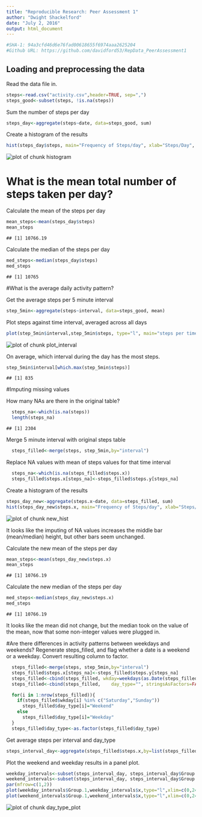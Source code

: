 ```yaml
---
title: "Reproducible Research: Peer Assessment 1"
author: "Dwight Shackelford"
date: "July 2, 2016"
output: html_document
---
```


```r
#SHA-1: 94a3cfd46d6e76fad00618655f6974aaa2625204 
#Github URL: https://github.com/davidford53/RepData_PeerAssessment1
```

## Loading and preprocessing the data

Read the data file in.

```r
steps<-read.csv("activity.csv",header=TRUE, sep=",")
steps_good<-subset(steps, !is.na(steps))
```

Sum the number of steps per day

```r
steps_day<-aggregate(steps~date, data=steps_good, sum)
```

Create a histogram of the results

```r
hist(steps_day$steps, main="Frequency of Steps/day", xlab="Steps/Day", border="blue", col="orange")
```

![plot of chunk histogram](figure/histogram-1.png)

# What is the mean total number of steps taken per day?
Calculate the mean of the steps per day

```r
mean_steps<-mean(steps_day$steps)
mean_steps
```

```
## [1] 10766.19
```
Calculate the median of the steps per day

```r
med_steps<-median(steps_day$steps)
med_steps
```

```
## [1] 10765
```

#What is the average daily activity pattern?

Get the average steps per 5 minute interval

```r
step_5min<-aggregate(steps~interval, data=steps_good, mean)
```
Plot steps against time interval, averaged across all days

```r
plot(step_5min$interval,step_5min$steps, type="l", main="steps per time interval",ylab="Steps",xlab="Interval")
```

![plot of chunk plot_interval](figure/plot_interval-1.png)

On average, which interval during the day has the most steps.

```r
step_5min$interval[which.max(step_5min$steps)]
```

```
## [1] 835
```

#Imputing missing values

How many NAs are there in the original table?

```r
  steps_na<-which(is.na(steps))
  length(steps_na)
```

```
## [1] 2304
```
Merge 5 minute interval with original steps table

```r
  steps_filled<-merge(steps, step_5min,by="interval")
```

Replace NA values with mean of steps values for that time interval

```r
  steps_na<-which(is.na(steps_filled$steps.x))
  steps_filled$steps.x[steps_na]<-steps_filled$steps.y[steps_na]
```

Create a histogram of the results

```r
steps_day_new<-aggregate(steps.x~date, data=steps_filled, sum)
hist(steps_day_new$steps.x, main="Frequency of Steps/day", xlab="Steps/Day", border="blue", col="orange")
```

![plot of chunk new_hist](figure/new_hist-1.png)

It looks like the imputing of NA values increases the middle bar (mean/median) height, but other bars seem unchanged.


Calculate the new mean of the steps per day

```r
mean_steps<-mean(steps_day_new$steps.x)
mean_steps
```

```
## [1] 10766.19
```
Calculate the new median of the steps per day

```r
med_steps<-median(steps_day_new$steps.x)
med_steps
```

```
## [1] 10766.19
```

It looks like the mean did not change, but the median took on the value of the mean, now that some non-integer values were plugged in. 


#Are there differences in activity patterns between weekdays and weekends?
Regenerate steps_filled, and flag whether a date is a weekend or a weekday.
Convert resulting column to factor.

```r
  steps_filled<-merge(steps, step_5min,by="interval")
  steps_filled$steps.x[steps_na]<-steps_filled$steps.y[steps_na]
  steps_filled<-cbind(steps_filled, wkday=weekdays(as.Date(steps_filled$date)))
  steps_filled<-cbind(steps_filled,    day_type="", stringsAsFactors=FALSE)

  for(i in 1:nrow(steps_filled)){
    if(steps_filled$wkday[i] %in% c("Saturday","Sunday"))
      steps_filled$day_type[i]="Weekend"
    else
      steps_filled$day_type[i]="Weekday"
  }
  steps_filled$day_type<-as.factor(steps_filled$day_type)
```

Get average steps per interval and day_type

```r
steps_interval_day<-aggregate(steps_filled$steps.x,by=list(steps_filled$interval,steps_filled$day_type),mean)
```

Plot the weekend and weekday results in a panel plot.

```r
weekday_intervals<-subset(steps_interval_day, steps_interval_day$Group.2=="Weekday",select=c("Group.1","x"))
weekend_intervals<-subset(steps_interval_day, steps_interval_day$Group.2=="Weekend",select=c("Group.1","x"))
par(mfrow=c(1,2))
plot(weekday_intervals$Group.1,weekday_intervals$x,type="l",xlim=c(0,2400), ylim=c(0,225),main="Weekdays",xlab="Intervals",ylab="Mean Steps/day")
plot(weekend_intervals$Group.1,weekend_intervals$x,type="l",xlim=c(0,2400), ylim=c(0,225),main="Weekends",xlab="Intervals",ylab="")
```

![plot of chunk day_type_plot](figure/day_type_plot-1.png)
